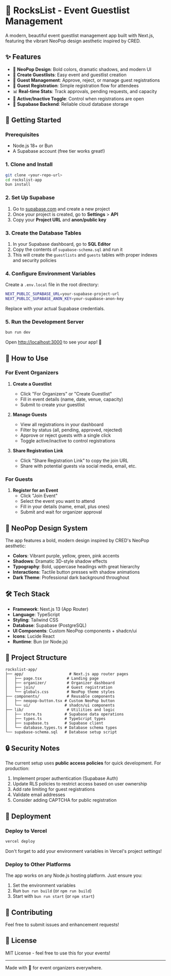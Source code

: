 # 🎉 RocksList - Event Guestlist Management

A modern, beautiful event guestlist management app built with Next.js, featuring the vibrant NeoPop design aesthetic inspired by CRED.

## ✨ Features

- 🎨 **NeoPop Design**: Bold colors, dramatic shadows, and modern UI
- 📝 **Create Guestlists**: Easy event and guestlist creation
- 👥 **Guest Management**: Approve, reject, or manage guest registrations
- 🎫 **Guest Registration**: Simple registration flow for attendees
- 📊 **Real-time Stats**: Track approvals, pending requests, and capacity
- 🔄 **Active/Inactive Toggle**: Control when registrations are open
- 💾 **Supabase Backend**: Reliable cloud database storage

## 🚀 Getting Started

### Prerequisites

- Node.js 18+ or Bun
- A Supabase account (free tier works great!)

### 1. Clone and Install

```bash
git clone <your-repo-url>
cd rockslist-app
bun install
```

### 2. Set Up Supabase

1. Go to [supabase.com](https://supabase.com) and create a new project
2. Once your project is created, go to **Settings** > **API**
3. Copy your **Project URL** and **anon/public key**

### 3. Create the Database Tables

1. In your Supabase dashboard, go to **SQL Editor**
2. Copy the contents of `supabase-schema.sql` and run it
3. This will create the `guestlists` and `guests` tables with proper indexes and security policies

### 4. Configure Environment Variables

Create a `.env.local` file in the root directory:

```bash
NEXT_PUBLIC_SUPABASE_URL=your-supabase-project-url
NEXT_PUBLIC_SUPABASE_ANON_KEY=your-supabase-anon-key
```

Replace with your actual Supabase credentials.

### 5. Run the Development Server

```bash
bun run dev
```

Open [http://localhost:3000](http://localhost:3000) to see your app! 🎊

## 📱 How to Use

### For Event Organizers

1. **Create a Guestlist**
   - Click "For Organizers" or "Create Guestlist"
   - Fill in event details (name, date, venue, capacity)
   - Submit to create your guestlist

2. **Manage Guests**
   - View all registrations in your dashboard
   - Filter by status (all, pending, approved, rejected)
   - Approve or reject guests with a single click
   - Toggle active/inactive to control registrations

3. **Share Registration Link**
   - Click "Share Registration Link" to copy the join URL
   - Share with potential guests via social media, email, etc.

### For Guests

1. **Register for an Event**
   - Click "Join Event"
   - Select the event you want to attend
   - Fill in your details (name, email, plus ones)
   - Submit and wait for organizer approval

## 🎨 NeoPop Design System

The app features a bold, modern design inspired by CRED's NeoPop aesthetic:

- **Colors**: Vibrant purple, yellow, green, pink accents
- **Shadows**: Dramatic 3D-style shadow effects
- **Typography**: Bold, uppercase headings with great hierarchy
- **Interactions**: Tactile button presses with shadow animations
- **Dark Theme**: Professional dark background throughout

## 🛠️ Tech Stack

- **Framework**: Next.js 13 (App Router)
- **Language**: TypeScript
- **Styling**: Tailwind CSS
- **Database**: Supabase (PostgreSQL)
- **UI Components**: Custom NeoPop components + shadcn/ui
- **Icons**: Lucide React
- **Runtime**: Bun (or Node.js)

## 📁 Project Structure

```
rockslist-app/
├── app/                    # Next.js app router pages
│   ├── page.tsx           # Landing page
│   ├── organizer/         # Organizer dashboard
│   ├── join/              # Guest registration
│   └── globals.css        # NeoPop theme styles
├── components/            # Reusable components
│   ├── neopop-button.tsx # Custom NeoPop button
│   └── ui/               # shadcn/ui components
├── lib/                   # Utilities and logic
│   ├── store.ts          # Supabase data operations
│   ├── types.ts          # TypeScript types
│   ├── supabase.ts       # Supabase client
│   └── database.types.ts # Database schema types
└── supabase-schema.sql   # Database setup script
```

## 🔒 Security Notes

The current setup uses **public access policies** for quick development. For production:

1. Implement proper authentication (Supabase Auth)
2. Update RLS policies to restrict access based on user ownership
3. Add rate limiting for guest registrations
4. Validate email addresses
5. Consider adding CAPTCHA for public registration

## 🚢 Deployment

### Deploy to Vercel

```bash
vercel deploy
```

Don't forget to add your environment variables in Vercel's project settings!

### Deploy to Other Platforms

The app works on any Node.js hosting platform. Just ensure you:
1. Set the environment variables
2. Run `bun run build` (or `npm run build`)
3. Start with `bun run start` (or `npm start`)

## 🤝 Contributing

Feel free to submit issues and enhancement requests!

## 📄 License

MIT License - feel free to use this for your events!

---

Made with 💜 for event organizers everywhere. 